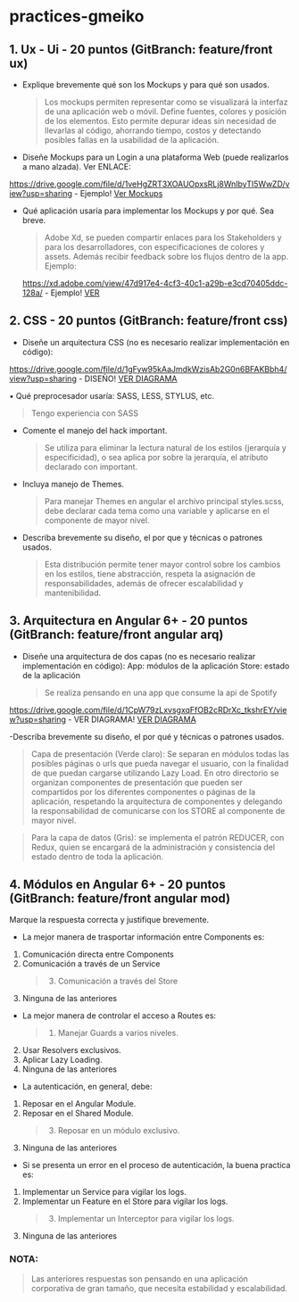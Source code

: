 # practices-gmeiko

## 1. Ux - Ui - 20 puntos (GitBranch: feature/front ux)

- Explique brevemente qué son los Mockups y para qué son usados.
  > Los mockups permiten representar como se visualizará la interfaz de una aplicación web o móvil. Define fuentes, colores y posición de los elementos. Esto permite depurar ideas sin necesidad de llevarlas al código, ahorrando tiempo, costos y detectando posibles fallas en la usabilidad de la aplicación.
- Diseñe Mockups para un Login a una plataforma Web (puede realizarlos a mano alzada). Ver ENLACE:

https://drive.google.com/file/d/1veHgZRT3XOAUOpxsRLj8WnlbyTI5WwZD/view?usp=sharing - Ejemplo!
[Ver Mockups](https://drive.google.com/file/d/1veHgZRT3XOAUOpxsRLj8WnlbyTI5WwZD/view?usp=sharing)

- Qué aplicación usaría para implementar los Mockups y por qué. Sea breve.

  > Adobe Xd, se pueden compartir enlaces para los Stakeholders y para los desarrolladores, con especificaciones de colores y assets. Además recibir feedback sobre los flujos dentro de la app. Ejemplo:

  https://xd.adobe.com/view/47d917e4-4cf3-40c1-a29b-e3cd70405ddc-128a/ - Ejemplo!
  [VER](https://xd.adobe.com/view/47d917e4-4cf3-40c1-a29b-e3cd70405ddc-128a/)

## 2. CSS - 20 puntos (GitBranch: feature/front css)

- Diseñe un arquitectura CSS (no es necesario realizar implementación en código):

https://drive.google.com/file/d/1gFyw95kAaJmdkWzisAb2G0n6BFAKBbh4/view?usp=sharing - DISEÑO!
[VER DIAGRAMA](https://drive.google.com/file/d/1gFyw95kAaJmdkWzisAb2G0n6BFAKBbh4/view?usp=sharing)

• Qué preprocesador usaría: SASS, LESS, STYLUS, etc.

> Tengo experiencia con SASS

- Comente el manejo del hack important.
  > Se utiliza para eliminar la lectura natural de los estilos (jerarquía y especificidad), o sea aplica por sobre la jerarquía, el atributo declarado con important.
- Incluya manejo de Themes.

  > Para manejar Themes en angular el archivo principal styles.scss, debe declarar cada tema como una variable y aplicarse en el componente de mayor nivel.

- Describa brevemente su diseño, el por que y técnicas o patrones usados.
  > Esta distribución permite tener mayor control sobre los cambios en los estilos, tiene abstracción, respeta la asignación de responsabilidades, además de ofrecer escalabilidad y mantenibilidad.

## 3. Arquitectura en Angular 6+ - 20 puntos (GitBranch: feature/front angular arq)

- Diseñe una arquitectura de dos capas (no es necesario realizar implementación en código):
  App: módulos de la aplicación
  Store: estado de la aplicación

  > Se realiza pensando en una app que consume la api de Spotify

https://drive.google.com/file/d/1CpW79zLxvsgxqFfOB2cRDrXc_tkshrEY/view?usp=sharing - VER DIAGRAMA!
[VER DIAGRAMA](https://drive.google.com/file/d/1CpW79zLxvsgxqFfOB2cRDrXc_tkshrEY/view?usp=sharing)

-Describa brevemente su diseño, el por qué y técnicas o patrones usados.

> Capa de presentación (Verde claro): Se separan en módulos todas las posibles páginas o urls que pueda navegar el usuario, con la finalidad de que puedan cargarse utilizando Lazy Load. En otro directorio se organizan componentes de presentación que pueden ser compartidos por los diferentes componentes o páginas de la aplicación, respetando la arquitectura de componentes y delegando la responsabilidad de comunicarse con los STORE al componente de mayor nivel.

> Para la capa de datos (Gris): se implementa el patrón REDUCER, con Redux, quien se encargará de la administración y consistencia del estado dentro de toda la aplicación.

## 4. Módulos en Angular 6+ - 20 puntos (GitBranch: feature/front angular mod)

Marque la respuesta correcta y justifique brevemente.

- La mejor manera de trasportar información entre Components es:

1. Comunicación directa entre Components
2. Comunicación a través de un Service
   > 3. Comunicación a través del Store
3. Ninguna de las anteriores

- La mejor manera de controlar el acceso a Routes es:
  > 1.  Manejar Guards a varios niveles.

2. Usar Resolvers exclusivos.
3. Aplicar Lazy Loading.
4. Ninguna de las anteriores

- La autenticación, en general, debe:

1. Reposar en el Angular Module.
2. Reposar en el Shared Module.
   > 3. Reposar en un módulo exclusivo.
3. Ninguna de las anteriores

- Si se presenta un error en el proceso de autenticación, la buena practica es:

1. Implementar un Service para vigilar los logs.
2. Implementar un Feature en el Store para vigilar los logs.
   > 3. Implementar un Interceptor para vigilar los logs.
3. Ninguna de las anteriores

### NOTA:

> Las anteriores respuestas son pensando en una aplicación corporativa de gran tamaño, que necesita estabilidad y escalabilidad.
